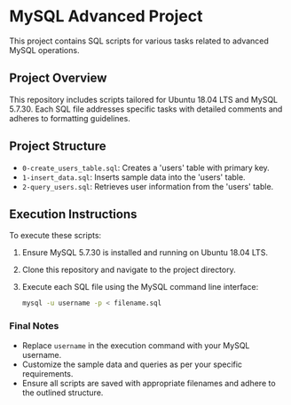 # MySQL Advanced Project

This project contains SQL scripts for various tasks related to advanced MySQL operations.

## Project Overview

This repository includes scripts tailored for Ubuntu 18.04 LTS and MySQL 5.7.30. Each SQL file addresses specific tasks with detailed comments and adheres to formatting guidelines.

## Project Structure

- `0-create_users_table.sql`: Creates a 'users' table with primary key.
- `1-insert_data.sql`: Inserts sample data into the 'users' table.
- `2-query_users.sql`: Retrieves user information from the 'users' table.

## Execution Instructions

To execute these scripts:

1. Ensure MySQL 5.7.30 is installed and running on Ubuntu 18.04 LTS.
2. Clone this repository and navigate to the project directory.
3. Execute each SQL file using the MySQL command line interface:
   
   ```bash
   mysql -u username -p < filename.sql
### Final Notes

- Replace `username` in the execution command with your MySQL username.
- Customize the sample data and queries as per your specific requirements.
- Ensure all scripts are saved with appropriate filenames and adhere to the outlined structure.
